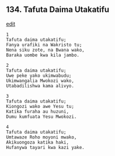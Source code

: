 ## 134. Tafuta Daima Utakatifu
[edit](https://docs.google.com/document/d/1MHWjZ25noy8eYlHFCli_p2sm%2D5IvLhim/edit?mode=html)




    1
    Tafuta daima utakatifu;
    Fanya urafiki na Wakristo tu;
    Nena siku zote, na Bwana wako,
    Baraka uombe kwa kila jambo.

    2
    Tafuta daima utakatifu;
    Uwe peke yako ukimwabudu;
    Ukimwangalia Mwokozi wako,
    Utabadilishwa kama alivyo.

    3
    Tafuta daima utakatifu;
    Kiongozi wako awe Yesu tu;
    Katika furaha au huzuni,
    Dumu kumfuata Yesu Mwokozi.

    4
    Tafuta daima utakatifu;
    Umtawaze Roho moyoni mwako,
    Akikuongoza katika haki,
    Hufanywa tayari kwa kazi yake.





